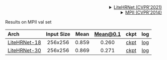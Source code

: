 <!-- [ALGORITHM] -->

<details>
<summary align="right"><a href="https://arxiv.org/abs/2104.06403">LiteHRNet (CVPR'2021)</a></summary>

```bibtex
@inproceedings{Yulitehrnet21,
  title={Lite-HRNet: A Lightweight High-Resolution Network},
  author={Yu, Changqian and Xiao, Bin and Gao, Changxin and Yuan, Lu and Zhang, Lei and Sang, Nong and Wang, Jingdong},
  booktitle={CVPR},
  year={2021}
}
```

</details>

<!-- [DATASET] -->

<details>
<summary align="right"><a href="http://openaccess.thecvf.com/content_cvpr_2014/html/Andriluka_2D_Human_Pose_2014_CVPR_paper.html">MPII (CVPR'2014)</a></summary>

```bibtex
@inproceedings{andriluka14cvpr,
  author = {Mykhaylo Andriluka and Leonid Pishchulin and Peter Gehler and Schiele, Bernt},
  title = {2D Human Pose Estimation: New Benchmark and State of the Art Analysis},
  booktitle = {IEEE Conference on Computer Vision and Pattern Recognition (CVPR)},
  year = {2014},
  month = {June}
}
```

</details>

Results on MPII val set

| Arch                                                        | Input Size | Mean  | Mean@0.1 |                            ckpt                             |                             log                             |
| :---------------------------------------------------------- | :--------: | :---: | :------: | :---------------------------------------------------------: | :---------------------------------------------------------: |
| [LiteHRNet-18](/configs/body/2d_kpt_sview_rgb_img/topdown_heatmap/mpii/litehrnet_18_mpii_256x256.py) |  256x256   | 0.859 |  0.260   | [ckpt](https://download.openmmlab.com/mmpose/top_down/litehrnet/litehrnet18_mpii_256x256-cabd7984_20210623.pth) | [log](https://download.openmmlab.com/mmpose/top_down/litehrnet/litehrnet18_mpii_256x256_20210623.log.json) |
| [LiteHRNet-30](/configs/body/2d_kpt_sview_rgb_img/topdown_heatmap/mpii/litehrnet_30_mpii_256x256.py) |  256x256   | 0.869 |  0.271   | [ckpt](https://download.openmmlab.com/mmpose/top_down/litehrnet/litehrnet30_mpii_256x256-faae8bd8_20210622.pth) | [log](https://download.openmmlab.com/mmpose/top_down/litehrnet/litehrnet30_mpii_256x256_20210622.log.json) |
